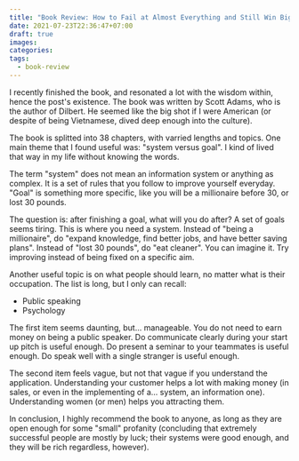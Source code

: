```yaml
---
title: "Book Review: How to Fail at Almost Everything and Still Win Big"
date: 2021-07-23T22:36:47+07:00
draft: true
images:
categories:
tags:
  - book-review
---
```


I recently finished the book, and resonated a lot with the wisdom within, hence
the post's existence. The book was written by Scott Adams, who is the author of
Dilbert. He seemed like the big shot if I were American (or despite of being
Vietnamese, dived deep enough into the culture).

The book is splitted into 38 chapters, with varried lengths and topics. One main
theme that I found useful was: "system versus goal". I kind of lived that way in
my life without knowing the words.

The term "system" does not mean an information system or anything as complex. It
is a set of rules that you follow to improve yourself everyday. "Goal" is
something more specific, like you will be a millionaire before 30, or lost 30
pounds.

The question is: after finishing a goal, what will you do after? A set of goals
seems tiring. This is where you need a system. Instead of "being a millionaire",
do "expand knowledge, find better jobs, and have better saving plans". Instead
of "lost 30 pounds", do "eat cleaner". You can imagine it. Try improving instead
of being fixed on a specific aim.

Another useful topic is on what people should learn, no matter what is their
occupation. The list is long, but I only can recall:

- Public speaking
- Psychology

The first item seems daunting, but... manageable. You do not need to earn money
on being a public speaker. Do communicate clearly during your start up pitch is
useful enough. Do present a seminar to your teammates is useful enough. Do speak
well with a single stranger is useful enough.

The second item feels vague, but not that vague if you understand the
application. Understanding your customer helps a lot with making money (in
sales, or even in the implementing of a... system, an information one).
Understanding women (or men) helps you attracting them.

In conclusion, I highly recommend the book to anyone, as long as they are open
enough for some "small" profanity (concluding that extremely successful people
are mostly by luck; their systems were good enough, and they will be rich
regardless, however).
